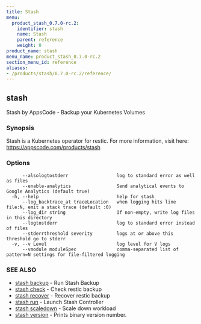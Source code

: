 ```yaml
---
title: Stash
menu:
  product_stash_0.7.0-rc.2:
    identifier: stash
    name: Stash
    parent: reference
    weight: 0
product_name: stash
menu_name: product_stash_0.7.0-rc.2
section_menu_id: reference
aliases:
- /products/stash/0.7.0-rc.2/reference/
---
```


## stash

Stash by AppsCode - Backup your Kubernetes Volumes

### Synopsis

Stash is a Kubernetes operator for restic. For more information, visit here: https://appscode.com/products/stash

### Options

```
      --alsologtostderr                  log to standard error as well as files
      --enable-analytics                 Send analytical events to Google Analytics (default true)
  -h, --help                             help for stash
      --log_backtrace_at traceLocation   when logging hits line file:N, emit a stack trace (default :0)
      --log_dir string                   If non-empty, write log files in this directory
      --logtostderr                      log to standard error instead of files
      --stderrthreshold severity         logs at or above this threshold go to stderr
  -v, --v Level                          log level for V logs
      --vmodule moduleSpec               comma-separated list of pattern=N settings for file-filtered logging
```

### SEE ALSO

* [stash backup](/products/stash/0.7.0-rc.2/reference/stash_backup)	 - Run Stash Backup
* [stash check](/products/stash/0.7.0-rc.2/reference/stash_check)	 - Check restic backup
* [stash recover](/products/stash/0.7.0-rc.2/reference/stash_recover)	 - Recover restic backup
* [stash run](/products/stash/0.7.0-rc.2/reference/stash_run)	 - Launch Stash Controller
* [stash scaledown](/products/stash/0.7.0-rc.2/reference/stash_scaledown)	 - Scale down workload
* [stash version](/products/stash/0.7.0-rc.2/reference/stash_version)	 - Prints binary version number.

